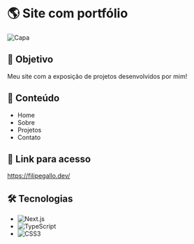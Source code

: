 # 🌎 Site com portfólio
![Capa](https://i.imgur.com/taq3N92.png)

## 🎯 Objetivo
Meu site com a exposição de projetos desenvolvidos por mim!

## 📰 Conteúdo
- Home
- Sobre
- Projetos
- Contato

## 🔗 Link para acesso
https://filipegallo.dev/

## 🛠 Tecnologias
- ![Next.js](https://img.shields.io/badge/Next-black?style=for-the-badge&logo=next.js&logoColor=white)
- ![TypeScript](https://img.shields.io/badge/TypeScript-007ACC?style=for-the-badge&logo=typescript&logoColor=white)
- ![CSS3](https://img.shields.io/badge/CSS3-1572B6?style=for-the-badge&logo=css3&logoColor=white)
